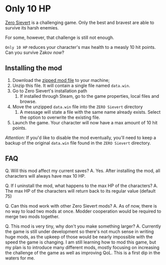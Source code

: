 # Only 10 HP

[Zero Sievert](https://store.steampowered.com/app/1782120/ZERO_Sievert/) is a challenging game. Only the best and bravest are able to survive its harsh enemies.

For some, however, that challenge is still not enough.

`Only 10 HP` reduces your character's max health to a measly 10 hit points. Can you survive Zakov *now*?

## Installing the mod

1. Download the [zipped mod file](./data.zip) to your machine;
1. Unzip this file. It will contain a single file named `data.win`.
1. Go to Zero Sievert's installation path
	1. If installed through Steam, go to the game properties, local files and browse.
1. Move the unzipped `data.win` file into the `ZERO Sievert` directory
	1. A message will state a file with the same name already exists. Select the option to overwrite the existing file.
1. Launch the game. Your character will now have a max amount of 10 hit points.

*Attention:* If you'd like to disable the mod eventually, you'll need to keep a backup of the original `data.win` file found in the `ZERO Sievert` directory.

## FAQ
Q. Will this mod affect my current saves?
A. Yes. After installing the mod, all characters will always have max 10 HP.

Q. If I uninstall the mod, what happens to the max HP of the characters?
A. The max HP of the characters will return back to its regular value (default 75)

Q. Can this mod work with other Zero Sievert mods?
A. As of now, there is no way to load two mods at once. Modder cooperation would be required to merge two mods together.

Q. This mod is very tiny, why don't you make something larger?
A. Currently the game is still under development so there's not much sense in writing huge mods, as the upkeep of those would be nearly impossible with the speed the game is changing. I am still learning how to mod this game, but my plan is to introduce many different mods, mostly focusing on increasing the challenge of the game as well as improving QoL. This is a first dip in the waters for me.
